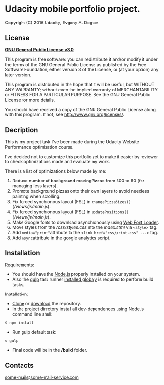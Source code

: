 # Udacity mobile portfolio project.
Copyright (C) 2016  Udacity, Evgeny A. Degtev
## License
**[GNU General Public License v3.0](http://www.gnu.org/licenses/gpl.html)**

This program is free software: you can redistribute it and/or modify it under the terms of the GNU General Public License as published by the Free Software Foundation, either version 3 of the License, or (at your option) any later version.

This program is distributed in the hope that it will be useful, but WITHOUT ANY WARRANTY; without even the implied warranty of MERCHANTABILITY or FITNESS FOR A PARTICULAR PURPOSE. See the GNU General Public License for more details.

You should have received a copy of the GNU General Public License along with this program.  If not, see <http://www.gnu.org/licenses/>.

## Decription
This is my project task I've been made during the Udacity Website Performance optimization course.

I've decided not to customize this portfolio yet to make it easier by reviewer to check optimizations made and evaluate my work. 

There is a list of optimizations below made by me:

1. Reduce number of background movingPizzas from 300 to 80 (for managing less layers).
2. Promote background pizzas onto their own layers to avoid needless painting when scrolling.
3. Fix forced synchronous layout (FSL) in `changePizzaSizes()` (_/views/js/main.js_).
4. Fix forced synchronous layout (FSL) in `updatePositions()` (_/views/js/main.js_).
5. Make Google fonts to download asynchronously using [Web Font Loader](https://github.com/typekit/webfontloader).
6. Move styles from the <em>/css/styles.css</em> into the <em>index.html</em> via `<style>` tag.
7. Add `media="print"`attribute to the `<link href="css/print.css" ...>` tag.
8. Add `async`attribute in the google analytics script.


## Installation
Requirements:
- You should have the [Node.js](https://nodejs.org/en/) properly installed on your system.
- Also the [gulp](https://github.com/gulpjs/gulp/blob/master/docs/getting-started.md) task runner <ins>installed globaly</ins> is required to perform build tasks.

Installation:

- [Clone](https://github.com/DaggLo/frontend-nanodegree-mobile-portfolio.git) or [download](https://github.com/DaggLo/frontend-nanodegree-mobile-portfolio/archive/master.zip) the repository.
- In the project directory install all dev-dependences using Node.js command line shell:
```
$ npm install
```
- Run gulp default task:
```
$ gulp
```
- Final code will be in the __/build__ folder.

## Contacts
some-mail@some-mail-service.com
